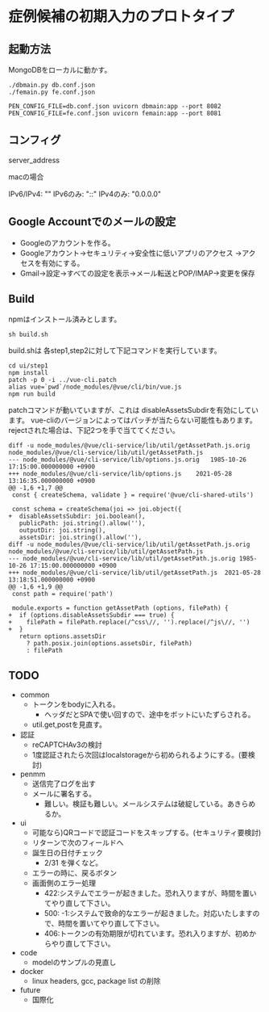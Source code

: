 症例候補の初期入力のプロトタイプ
================================

## 起動方法

MongoDBをローカルに動かす。

```
./dbmain.py db.conf.json
./femain.py fe.conf.json
```

```
PEN_CONFIG_FILE=db.conf.json uvicorn dbmain:app --port 8082 
PEN_CONFIG_FILE=fe.conf.json uvicorn femain:app --port 8081 
```

## コンフィグ

server_address

macの場合

IPv6/IPv4: ""
IPv6のみ: "::"
IPv4のみ: "0.0.0.0"

## Google Accountでのメールの設定

- Googleのアカウントを作る。
- Googleアカウント→セキュリティ→安全性に低いアプリのアクセス
    →アクセスを有効にする。
- Gmail→設定→すべての設定を表示→メール転送とPOP/IMAP→変更を保存

## Build

npmはインストール済みとします。

```
sh build.sh
```

build.shは 各step1,step2に対して下記コマンドを実行しています。

```
cd ui/step1
npm install
patch -p 0 -i ../vue-cli.patch
alias vue=`pwd`/node_modules/@vue/cli/bin/vue.js
npm run build
```

patchコマンドが動いていますが、これは disableAssetsSubdirを有効にしています。
vue-cliのバージョンによってはパッチが当たらない可能性もあります。
rejectされた場合は、下記2つを手で当ててください。

```
diff -u node_modules/@vue/cli-service/lib/util/getAssetPath.js.orig node_modules/@vue/cli-service/lib/util/getAssetPath.js 
--- node_modules/@vue/cli-service/lib/options.js.orig	1985-10-26 17:15:00.000000000 +0900
+++ node_modules/@vue/cli-service/lib/options.js	2021-05-28 13:16:35.000000000 +0900
@@ -1,6 +1,7 @@
 const { createSchema, validate } = require('@vue/cli-shared-utils')
 
 const schema = createSchema(joi => joi.object({
+  disableAssetsSubdir: joi.boolean(),
   publicPath: joi.string().allow(''),
   outputDir: joi.string(),
   assetsDir: joi.string().allow(''),
diff -u node_modules/@vue/cli-service/lib/util/getAssetPath.js.orig node_modules/@vue/cli-service/lib/util/getAssetPath.js
--- node_modules/@vue/cli-service/lib/util/getAssetPath.js.orig	1985-10-26 17:15:00.000000000 +0900
+++ node_modules/@vue/cli-service/lib/util/getAssetPath.js	2021-05-28 13:18:51.000000000 +0900
@@ -1,6 +1,9 @@
 const path = require('path')
 
 module.exports = function getAssetPath (options, filePath) {
+  if (options.disableAssetsSubdir === true) {
+    filePath = filePath.replace(/^css\//, '').replace(/^js\//, '')
+  }
   return options.assetsDir
     ? path.posix.join(options.assetsDir, filePath)
     : filePath
```

## TODO

- common
    + トークンをbodyに入れる。
        * ヘッダだとSPAで使い回すので、途中をボットにいたずらされる。
    + util.get,postを見直す。
- 認証
    + reCAPTCHAv3の検討
    + 1度認証されたら次回はlocalstorageから初められるようにする。(要検討)
- penmm
    + 送信完了ログを出す
    + メールに署名する。
        * 難しい。検証も難しい。メールシステムは破綻している。あきらめるか。
- ui
    + 可能なら)QRコードで認証コードをスキップする。(セキュリティ要検討)
    + リターンで次のフィールドへ
    + 誕生日の日付チェック
        * 2/31 を弾くなど。
    + エラーの時に、戻るボタン
    + 画面側のエラー処理
        * 422:システムでエラーが起きました。恐れ入りますが、時間を置いてやり直して下さい。
        * 500: -1:システムで致命的なエラーが起きました。対応いたしますので、時間を置いてやり直して下さい。
        * 406:トークンの有効期限が切れています。恐れ入りますが、初めからやり直して下さい。
- code
    + modelのサンプルの見直し
- docker
    + linux headers, gcc, package list の削除
- future
    + 国際化
